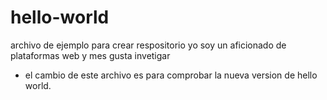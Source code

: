 # hello-world
archivo de ejemplo para crear respositorio
yo soy un aficionado de plataformas web y mes gusta invetigar
- el cambio de este archivo es para comprobar la nueva version de hello world.
